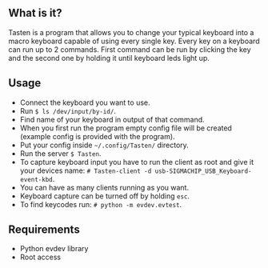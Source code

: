 ## What is it?
Tasten is a program that allows you to change your typical keyboard into a
macro keyboard capable of using every single key. Every key on a keyboard can
run up to 2 commands. First command can be run by clicking the key and
the second one by holding it until keyboard leds light up.

## Usage
- Connect the keyboard you want to use.
- Run `$ ls /dev/input/by-id/`.
- Find name of your keyboard in output of that command.
- When you first run the program empty config file will be created
(example config is provided with the program).
- Put your config inside `~/.config/Tasten/` directory.
- Run the server `$ Tasten`.
- To capture keyboard input you have to run the client as root and give it
your devices name: `# Tasten-client -d usb-SIGMACHIP_USB_Keyboard-event-kbd`.
- You can have as many clients running as you want.
- Keyboard capture can be turned off by holding `esc`.
- To find keycodes run: `# python -m evdev.evtest`.

## Requirements
* Python evdev library
* Root access
